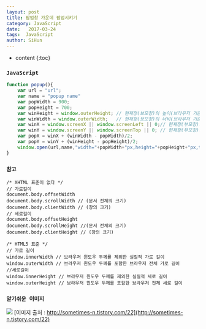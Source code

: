 ```yaml
---
layout: post
title: 팝업창 가운데 팝업시키기
category: JavaScript
date:   2017-03-24
tags:  JavaScript
author: SiHun
---
```


* content
{:toc}

### `JavaScript`
```javascript
function popup(){
    var url = "url";
    var name = "popup name"
    var popWidth = 900;
    var popHeight = 700;
    var winHeight = window.outerHeight;	// 현재창(보모창)의 높이(브라우저 기준)
    var winWidth = window.outerWidth;	// 현재창(보모창)의 너비(브라우저 기준)
    var winX = window.screenX || window.screenLeft || 0;// 현재창(부모창)의 x좌표
    var winY = window.screenY || window.screenTop || 0;	// 현재창(부모창)의 y좌표
    var popX = winX + (winWidth - popWidth)/2;
    var popY = winY + (winHeight - popHeight)/2;
    window.open(url,name,"width="+popWidth+"px,height="+popHeight+"px,top="+popY+",left="+popX);
}
```




### `참고`
```
/* XHTML 표준이 없다 */
// 가로길이
document.body.offsetWidth 
document.body.scrollWidth // (문서 전체의 크기)
document.body.clientWidth // (창의 크기)
// 세로길이
document.body.offsetHeight
document.body.scrollHeight //(문서 전체의 크기)
document.body.clientHeight // (창의 크기)

/* HTML5 표준 */
// 가로 길이
window.innerWidth // 브라우저 윈도우 두께를 제외한 실질적 가로 길이
window.outerWidth // 브라우저 윈도우 두께를 포함한 브라우저 전체 가로 길이
//세로길이
window.innerHeight // 브라우저 윈도우 두께를 제외한 실질적 세로 길이
window.outerHeight // 브라우저 윈도우 두께를 포함한 브라우저 전체 세로 길이
```
### `알기쉬운 이미지`
![](http://cfile23.uf.tistory.com/image/2624D14C56F80D2A0337E7)
[이미지 출처 : http://sometimes-n.tistory.com/22](http://sometimes-n.tistory.com/22)
